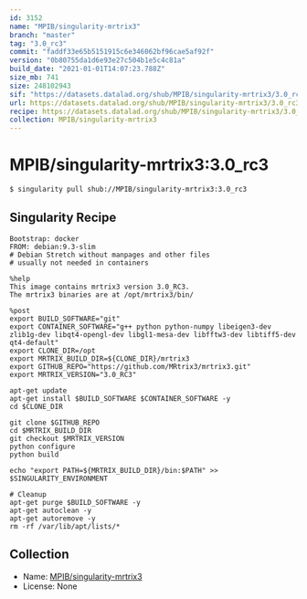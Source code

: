 ```yaml
---
id: 3152
name: "MPIB/singularity-mrtrix3"
branch: "master"
tag: "3.0_rc3"
commit: "faddf33e65b5151915c6e346062bf96cae5af92f"
version: "0b80755da1d6e93e27c504b1e5c4c81a"
build_date: "2021-01-01T14:07:23.788Z"
size_mb: 741
size: 248102943
sif: "https://datasets.datalad.org/shub/MPIB/singularity-mrtrix3/3.0_rc3/2021-01-01-faddf33e-0b80755d/0b80755da1d6e93e27c504b1e5c4c81a.simg"
url: https://datasets.datalad.org/shub/MPIB/singularity-mrtrix3/3.0_rc3/2021-01-01-faddf33e-0b80755d/
recipe: https://datasets.datalad.org/shub/MPIB/singularity-mrtrix3/3.0_rc3/2021-01-01-faddf33e-0b80755d/Singularity
collection: MPIB/singularity-mrtrix3
---
```


# MPIB/singularity-mrtrix3:3.0_rc3

```bash
$ singularity pull shub://MPIB/singularity-mrtrix3:3.0_rc3
```

## Singularity Recipe

```singularity
Bootstrap: docker
FROM: debian:9.3-slim
# Debian Stretch without manpages and other files
# usually not needed in containers

%help
This image contains mrtrix3 version 3.0_RC3.
The mrtrix3 binaries are at /opt/mrtrix3/bin/

%post
export BUILD_SOFTWARE="git"
export CONTAINER_SOFTWARE="g++ python python-numpy libeigen3-dev zlib1g-dev libqt4-opengl-dev libgl1-mesa-dev libfftw3-dev libtiff5-dev qt4-default"
export CLONE_DIR=/opt
export MRTRIX_BUILD_DIR=${CLONE_DIR}/mrtrix3
export GITHUB_REPO="https://github.com/MRtrix3/mrtrix3.git"
export MRTRIX_VERSION="3.0_RC3"

apt-get update
apt-get install $BUILD_SOFTWARE $CONTAINER_SOFTWARE -y
cd $CLONE_DIR

git clone $GITHUB_REPO
cd $MRTRIX_BUILD_DIR
git checkout $MRTRIX_VERSION
python configure
python build

echo "export PATH=${MRTRIX_BUILD_DIR}/bin:$PATH" >> $SINGULARITY_ENVIRONMENT

# Cleanup
apt-get purge $BUILD_SOFTWARE -y
apt-get autoclean -y
apt-get autoremove -y
rm -rf /var/lib/apt/lists/*
```

## Collection

 - Name: [MPIB/singularity-mrtrix3](https://github.com/MPIB/singularity-mrtrix3)
 - License: None

